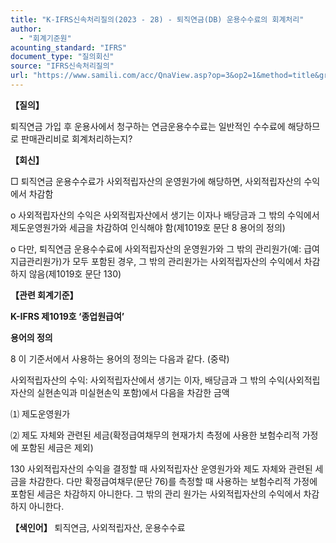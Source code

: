 ```yaml
---
title: "K-IFRS신속처리질의(2023 - 28) - 퇴직연금(DB) 운용수수료의 회계처리"
author:
  - "회계기준원"
acounting_standard: "IFRS"
document_type: "질의회신"
source: "IFRS신속처리질의"
url: "https://www.samili.com/acc/QnaView.asp?op=3&op2=1&method=title&group=2124-15;1&orgcode=3&searchword=&page=5&code=K%2DIFRS%EC%8B%A0%EC%86%8D%EC%B2%98%EB%A6%AC%EC%A7%88%EC%9D%98%2D28%3A20231024"
---
```

**【질의】**

  

퇴직연금 가입 후 운용사에서 청구하는 연금운용수수료는 일반적인 수수료에 해당하므로 판매관리비로 회계처리하는지?

  
  

**【회신】**

  

□ 퇴직연금 운용수수료가 사외적립자산의 운영원가에 해당하면, 사외적립자산의 수익에서 차감함

  

o 사외적립자산의 수익은 사외적립자산에서 생기는 이자나 배당금과 그 밖의 수익에서 제도운영원가와 세금을 차감하여 인식해야 함(제1019호 문단 8 용어의 정의)

  

o 다만, 퇴직연금 운용수수료에 사외적립자산의 운영원가와 그 밖의 관리원가(예: 급여지급관리원가)가 모두 포함된 경우, 그 밖의 관리원가는 사외적립자산의 수익에서 차감하지 않음(제1019호 문단 130)

  
  

**【관련 회계기준】**

  

**K-IFRS 제1019호 ‘종업원급여’**

  

**용어의 정의**

  

8 이 기준서에서 사용하는 용어의 정의는 다음과 같다. (중략)

  

사외적립자산의 수익: 사외적립자산에서 생기는 이자, 배당금과 그 밖의 수익(사외적립자산의 실현손익과 미실현손익 포함)에서 다음을 차감한 금액

  

⑴ 제도운영원가

⑵ 제도 자체와 관련된 세금(확정급여채무의 현재가치 측정에 사용한 보험수리적 가정에 포함된 세금은 제외)

  

130 사외적립자산의 수익을 결정할 때 사외적립자산 운영원가와 제도 자체와 관련된 세금을 차감한다. 다만 확정급여채무(문단 76)를 측정할 때 사용하는 보험수리적 가정에 포함된 세금은 차감하지 아니한다. 그 밖의 관리 원가는 사외적립자산의 수익에서 차감하지 아니한다.

  
  

**【색인어】** 퇴직연금, 사외적립자산, 운용수수료
